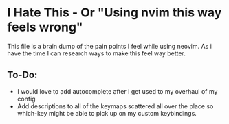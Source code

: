 # I Hate This - Or "Using nvim this way feels wrong"

This file is a brain dump of the pain points I feel while using neovim. As i
have the time I can research ways to make this feel way better.

## To-Do:

- I would love to add autocomplete after I get used to my overhaul of my config
- Add descriptions to all of the keymaps scattered all over the place so
  which-key might be able to pick up on my custom keybindings.

